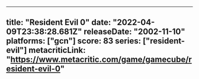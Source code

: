 
---
title: "Resident Evil 0"
date: "2022-04-09T23:38:28.681Z"
releaseDate: "2002-11-10"
platforms: ["gcn"]
score: 83
series: ["resident-evil"]
metacriticLink: "https://www.metacritic.com/game/gamecube/resident-evil-0"
---
